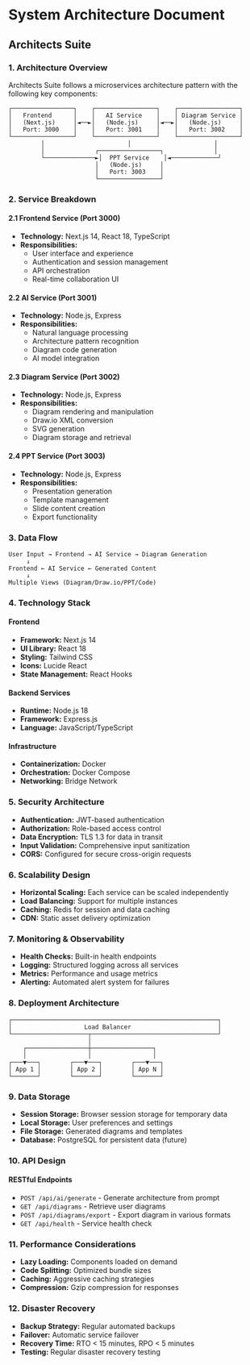 # System Architecture Document
## Architects Suite

### 1. Architecture Overview

Architects Suite follows a microservices architecture pattern with the following key components:

```
┌─────────────────┐    ┌─────────────────┐    ┌─────────────────┐
│   Frontend      │    │   AI Service    │    │ Diagram Service │
│   (Next.js)     │◄──►│   (Node.js)     │◄──►│   (Node.js)     │
│   Port: 3000    │    │   Port: 3001    │    │   Port: 3002    │
└─────────────────┘    └─────────────────┘    └─────────────────┘
         │                       │                       │
         │              ┌─────────────────┐              │
         └──────────────►│  PPT Service    │◄─────────────┘
                        │   (Node.js)     │
                        │   Port: 3003    │
                        └─────────────────┘
```

### 2. Service Breakdown

#### 2.1 Frontend Service (Port 3000)
- **Technology:** Next.js 14, React 18, TypeScript
- **Responsibilities:**
  - User interface and experience
  - Authentication and session management
  - API orchestration
  - Real-time collaboration UI

#### 2.2 AI Service (Port 3001)
- **Technology:** Node.js, Express
- **Responsibilities:**
  - Natural language processing
  - Architecture pattern recognition
  - Diagram code generation
  - AI model integration

#### 2.3 Diagram Service (Port 3002)
- **Technology:** Node.js, Express
- **Responsibilities:**
  - Diagram rendering and manipulation
  - Draw.io XML conversion
  - SVG generation
  - Diagram storage and retrieval

#### 2.4 PPT Service (Port 3003)
- **Technology:** Node.js, Express
- **Responsibilities:**
  - Presentation generation
  - Template management
  - Slide content creation
  - Export functionality

### 3. Data Flow

```
User Input → Frontend → AI Service → Diagram Generation
     ↓
Frontend ← AI Service ← Generated Content
     ↓
Multiple Views (Diagram/Draw.io/PPT/Code)
```

### 4. Technology Stack

#### Frontend
- **Framework:** Next.js 14
- **UI Library:** React 18
- **Styling:** Tailwind CSS
- **Icons:** Lucide React
- **State Management:** React Hooks

#### Backend Services
- **Runtime:** Node.js 18
- **Framework:** Express.js
- **Language:** JavaScript/TypeScript

#### Infrastructure
- **Containerization:** Docker
- **Orchestration:** Docker Compose
- **Networking:** Bridge Network

### 5. Security Architecture

- **Authentication:** JWT-based authentication
- **Authorization:** Role-based access control
- **Data Encryption:** TLS 1.3 for data in transit
- **Input Validation:** Comprehensive input sanitization
- **CORS:** Configured for secure cross-origin requests

### 6. Scalability Design

- **Horizontal Scaling:** Each service can be scaled independently
- **Load Balancing:** Support for multiple instances
- **Caching:** Redis for session and data caching
- **CDN:** Static asset delivery optimization

### 7. Monitoring & Observability

- **Health Checks:** Built-in health endpoints
- **Logging:** Structured logging across all services
- **Metrics:** Performance and usage metrics
- **Alerting:** Automated alert system for failures

### 8. Deployment Architecture

```
┌─────────────────────────────────────────────────────────┐
│                    Load Balancer                        │
└─────────────────────┬───────────────────────────────────┘
                      │
    ┌─────────────────┼─────────────────┐
    │                 │                 │
┌───▼───┐        ┌───▼───┐        ┌───▼───┐
│ App 1 │        │ App 2 │        │ App N │
└───────┘        └───────┘        └───────┘
```

### 9. Data Storage

- **Session Storage:** Browser session storage for temporary data
- **Local Storage:** User preferences and settings
- **File Storage:** Generated diagrams and templates
- **Database:** PostgreSQL for persistent data (future)

### 10. API Design

#### RESTful Endpoints
- `POST /api/ai/generate` - Generate architecture from prompt
- `GET /api/diagrams` - Retrieve user diagrams
- `POST /api/diagrams/export` - Export diagram in various formats
- `GET /api/health` - Service health check

### 11. Performance Considerations

- **Lazy Loading:** Components loaded on demand
- **Code Splitting:** Optimized bundle sizes
- **Caching:** Aggressive caching strategies
- **Compression:** Gzip compression for responses

### 12. Disaster Recovery

- **Backup Strategy:** Regular automated backups
- **Failover:** Automatic service failover
- **Recovery Time:** RTO < 15 minutes, RPO < 5 minutes
- **Testing:** Regular disaster recovery testing